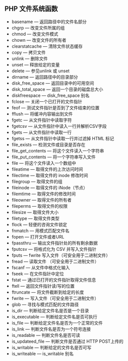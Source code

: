 ## PHP 文件系统函数 ##

- basename — 返回路径中的文件名部分
- chgrp  — 改变文件所属的组
- chmod  — 改变文件模式
- chown  — 改变文件的所有者 
- clearstatcache — 清除文件状态缓存
- copy — 拷贝文件
- unlink — 删除文件
- unset — 释放给定的变量
- delete — 参见unlink 或 unset
- dirname — 返回路径中的目录部分
- disk_free_space — 返回目录中的可用空间
- disk_total_space — 返回一个目录的磁盘总大小
- diskfreespace — disk_free_space 别名
- fclose — 关闭一个已打开的文件指针
- feof — 测试文件指针是否到了文件结束的位置
- fflush — 将缓冲内容输出到文件
- fgetc — 从文件指针中读取字符
- fgetcsv — 从文件指针中读入一行并解析CSV字段
- fgets — 从文件指针中读取一行
- fgetss — 从文件指针中读取一行并过滤掉 HTML 标记
- file_exists — 检测文件或目录是否存在
- file_get_contents — 将这个文件读入一个字符串
- file_put_contents — 将一个字符串写入文件
- file — 将这个文件读入一个数组中
- fileatime — 取得文件的上次访问时间
- filectime — 取得文件的 inode 修改时间
- filegroup — 取得文件的组
- fileinode — 取得文件的 iNode（节点）
- filemtime — 取得文件的修改时间
- fileowner — 取得文件的所有者
- fileperms — 取得文件的权限
- filesize — 取得文件大小
- filetype — 取得文件类型
- flock — 轻便的咨询文件锁定
- fnmatch — 用模式匹配文件名
- fopen — 打开文件或者URL
- fpassthru — 输出文件指针处的所有剩余数据
- fputcsv — 将格式化为 CSV 并写入文件指针
- fputs — fwrite 写入文件（可安全用于二进制文件）
- fread — 读取文件 （可安全用于二进制文件）
- fscanf — 从文件中格式化输入
- fseek — 在文件指针中定位
- fstat — 通过已打开的文件指针取得文件信息
- ftell — 返回文件指针读/写的位置
- ftruncate — 将文件截断到给定的长度
- fwrite — 写入文件（可安全用于二进制文件）
- glob — 寻找与模式匹配的文件路径
- is_dir — 判断给定文件名是否是一个目录
- is_executable — 判断给定文件名是否可执行
- is_file — 判断给定文件名是否为一个正常的文件
- is_link — 判断文件名是否为一个符号连接
- is_readable — 判断文件名是否可读
- is_updateed_file — 判断文件是否通过 HTTP POST上传的
- is_writable — 判断给定的文件名是否可写
- is_writeable — is_writable 别名